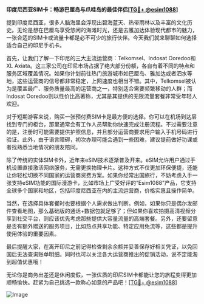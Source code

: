 **印度尼西亚SIM卡：畅游巴厘岛与爪哇岛的最佳伴侣[[TG💪+ @esim1088](https://t.me/s/esim1088)]**

提到印度尼西亚，很多人脑海里会浮现出碧海蓝天、热带雨林以及丰富的文化历史。无论是想在巴厘岛享受悠闲的海滩时光，还是去雅加达体验现代都市的魅力，一张合适的SIM卡或流量卡都是必不可少的旅行伙伴。今天我们就来聊聊如何选择适合自己的印尼手机卡。

首先，让我们了解一下印尼的三大主流运营商：Telkomsel、Indosat Ooredoo和XL Axiata。这三家公司在印尼市场占据了绝大部分份额，各自有着不同的特点和服务区域覆盖情况。如果你计划前往热门旅游城市如巴厘岛、雅加达或者泗水等地，这些运营商的信号都非常稳定，上网速度也相当不错。其中，Telkomsel被认为是覆盖最广、服务质量最高的运营商之一，特别适合需要频繁移动的人群；而Indosat Ooredoo则以性价比高著称，尤其是其提供的无限流量套餐非常受年轻人欢迎。

对于短期游客来说，购买一张预付费SIM卡是最方便的选择。你可以在机场到达层找到专门的柜台，那里通常会有工作人员帮助你快速完成注册流程。不过需要注意的是，注册时可能需要提供护照信息，并且部分运营商要求用户输入手机号码进行验证。此外，由于语言障碍，初次办理可能会遇到一些困难，建议提前做好功课或者找熟悉当地情况的朋友陪同。

除了传统的实体SIM卡外，近年来eSIM技术逐渐普及开来。eSIM允许用户通过手机设置直接激活网络服务，无需更换物理卡片。这种方式不仅更加环保便捷，还能让你轻松切换不同国家的运营商资费方案。如果你经常出国旅行，不妨考虑入手一张支持eSIM功能的国际漫游卡，比如市场上广受好评的“Esim1088”产品，它支持全球多个国家和地区，包括印度尼西亚在内的主流运营商，价格实惠且操作简单。

当然，在选择具体套餐时也要根据个人需求做出判断。例如，如果你只是偶尔发邮件查看地图，那么基础版的通话+数据包就足够了；但如果你喜欢拍摄高清视频分享到社交平台，则应该优先考虑那些提供大容量流量的高端套餐。另外，还要留意是否有额外赠送的服务项目，比如热点共享功能、特定应用免流等，这些都是提升使用体验的重要因素。

最后提醒大家，在离开印尼之前记得检查剩余余额并妥善保存好相关凭证，以免回国后无法查询账单明细。同时也可以关注各大运营商推出的促销活动，说不定能淘到超值优惠哦！

无论你是商务出差还是休闲度假，一张优质的印尼SIM卡都能让您的旅程变得更加顺畅愉快。赶紧为自己挑选一款称心如意的产品吧！[[TG💪+ @esim1088](https://t.me/s/esim1088)]

![Image](https://i.postimg.cc/4NQfJmqS/Snipaste-2025-05-13-00-14-12.png)